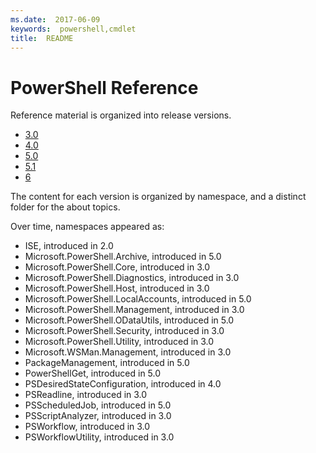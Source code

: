 ```yaml
---
ms.date:  2017-06-09
keywords:  powershell,cmdlet
title:  README
---
```


# PowerShell Reference

Reference material is organized into release versions.

- [3.0](3.0/readme.md)
- [4.0](4.0/readme.md)
- [5.0](5.0/readme.md)
- [5.1](5.1/readme.md)
- [6](6/readme.md)

The content for each version is organized by namespace,
and a distinct folder for the about topics.

Over time, namespaces appeared as:

- ISE, introduced in 2.0
- Microsoft.PowerShell.Archive, introduced in 5.0
- Microsoft.PowerShell.Core, introduced in 3.0
- Microsoft.PowerShell.Diagnostics, introduced in 3.0
- Microsoft.PowerShell.Host, introduced in 3.0
- Microsoft.PowerShell.LocalAccounts, introduced in 5.0
- Microsoft.PowerShell.Management, introduced in 3.0
- Microsoft.PowerShell.ODataUtils, introduced in 5.0
- Microsoft.PowerShell.Security, introduced in 3.0
- Microsoft.PowerShell.Utility, introduced in 3.0
- Microsoft.WSMan.Management, introduced in 3.0
- PackageManagement, introduced in 5.0
- PowerShellGet, introduced in 5.0
- PSDesiredStateConfiguration, introduced in 4.0
- PSReadline, introduced in 3.0
- PSScheduledJob, introduced in 5.0
- PSScriptAnalyzer, introduced in 3.0
- PSWorkflow, introduced in 3.0
- PSWorkflowUtility, introduced in 3.0

